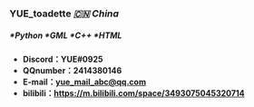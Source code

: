### YUE_toadette  ***🇨🇳 China***

##### *Python *GML *C++ *HTML

- **Discord：YUE#0925**
- **QQnumber：2414380146**
- **E-mail：yue_mail_abc@qq.com**
- **bilibili：https://m.bilibili.com/space/3493075045320714**